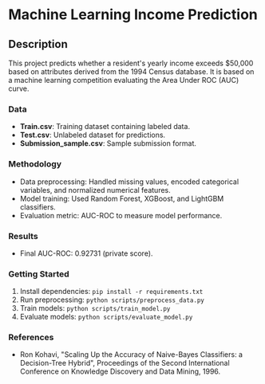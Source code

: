 # Machine Learning Income Prediction

## Description
This project predicts whether a resident's yearly income exceeds $50,000 based on attributes derived from the 1994 Census database. It is based on a machine learning competition evaluating the Area Under ROC (AUC) curve.

### Data
- **Train.csv**: Training dataset containing labeled data.
- **Test.csv**: Unlabeled dataset for predictions.
- **Submission_sample.csv**: Sample submission format.

### Methodology
- Data preprocessing: Handled missing values, encoded categorical variables, and normalized numerical features.
- Model training: Used Random Forest, XGBoost, and LightGBM classifiers.
- Evaluation metric: AUC-ROC to measure model performance.

### Results
- Final AUC-ROC: 0.92731 (private score).

### Getting Started
1. Install dependencies: `pip install -r requirements.txt`
2. Run preprocessing: `python scripts/preprocess_data.py`
3. Train models: `python scripts/train_model.py`
4. Evaluate models: `python scripts/evaluate_model.py`

### References
- Ron Kohavi, "Scaling Up the Accuracy of Naive-Bayes Classifiers: a Decision-Tree Hybrid", Proceedings of the Second International Conference on Knowledge Discovery and Data Mining, 1996.
